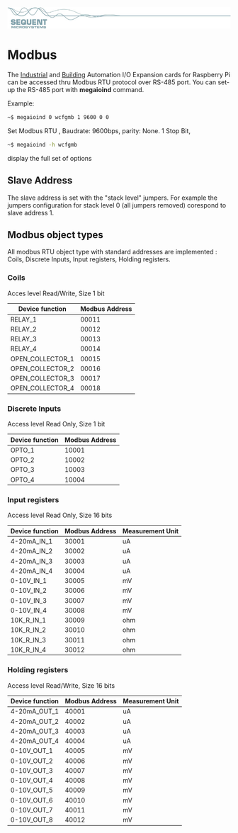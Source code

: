 [![megaioind-rpi](readmeres/sequent.jpg)](https://www.sequentmicrosystems.com/megaio-ind.html)

# Modbus

The [Industrial](https://sequentmicrosystems.com/index.php?route=product/product&path=20&product_id=52) and [Building](https://sequentmicrosystems.com/index.php?route=product/product&path=33&product_id=53) Automation I/O Expansion cards for Raspberry Pi can be accessed thru Modbus RTU protocol over RS-485 port.
You can set-up the RS-485 port with **megaioind** command.

Example:
```bash
~$ megaioind 0 wcfgmb 1 9600 0 0
```
Set Modbus RTU , Baudrate: 9600bps, parity: None. 1 Stop Bit, 
```bash
~$ megaioind -h wcfgmb
```
display the full set of options

## Slave Address
The slave address is set with the "stack level" jumpers. For example the jumpers configuration for stack level 0 (all jumpers removed) corespond to slave address 1.

## Modbus object types
All modbus RTU object type with standard addresses are implemented : Coils, Discrete Inputs, Input registers, Holding registers.

### Coils

Acces level Read/Write, Size 1 bit

| Device function | Modbus Address |
| --- | --- |
| RELAY_1 | 00011 |
| RELAY_2 | 00012 |
| RELAY_3 | 00013 |
| RELAY_4 | 00014 |
| OPEN_COLLECTOR_1 | 00015 |
| OPEN_COLLECTOR_2 | 00016 |
| OPEN_COLLECTOR_3 | 00017 |
| OPEN_COLLECTOR_4 | 00018 |

### Discrete Inputs

Access level Read Only, Size 1 bit

| Device function | Modbus Address |
| --- | --- |
| OPTO_1 | 10001 |
| OPTO_2 | 10002 |
| OPTO_3 | 10003 |
| OPTO_4 | 10004 |

### Input registers

Access level Read Only, Size 16 bits

| Device function | Modbus Address | Measurement Unit |
| --- | --- | --- |
| 4-20mA_IN_1 | 30001 | uA |
| 4-20mA_IN_2 | 30002 | uA |
| 4-20mA_IN_3 | 30003 | uA |
| 4-20mA_IN_4 | 30004 | uA |
| 0-10V_IN_1 | 30005 | mV |
| 0-10V_IN_2 | 30006 | mV |
| 0-10V_IN_3 | 30007 | mV |
| 0-10V_IN_4 | 30008 | mV |
| 10K_R_IN_1 | 30009 | ohm |
| 10K_R_IN_2 | 30010 | ohm |
| 10K_R_IN_3 | 30011 | ohm |
| 10K_R_IN_4 | 30012 | ohm |

### Holding registers

Access level Read/Write, Size 16 bits

| Device function | Modbus Address | Measurement Unit |
| --- | --- | --- |
| 4-20mA_OUT_1 | 40001 | uA |
| 4-20mA_OUT_2 | 40002 | uA |
| 4-20mA_OUT_3 | 40003 | uA |
| 4-20mA_OUT_4 | 40004 | uA |
| 0-10V_OUT_1 | 40005 | mV |
| 0-10V_OUT_2 | 40006 | mV |
| 0-10V_OUT_3 | 40007 | mV |
| 0-10V_OUT_4 | 40008 | mV |
| 0-10V_OUT_5 | 40009 | mV |
| 0-10V_OUT_6 | 40010 | mV |
| 0-10V_OUT_7 | 40011 | mV |
| 0-10V_OUT_8 | 40012 | mV |
